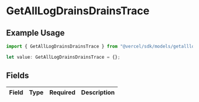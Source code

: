 # GetAllLogDrainsDrainsTrace

## Example Usage

```typescript
import { GetAllLogDrainsDrainsTrace } from "@vercel/sdk/models/getalllogdrainsop.js";

let value: GetAllLogDrainsDrainsTrace = {};
```

## Fields

| Field       | Type        | Required    | Description |
| ----------- | ----------- | ----------- | ----------- |